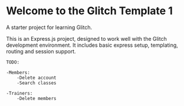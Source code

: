 Welcome to the Glitch Template 1
================================

A starter project for learning Glitch.

This is an Express.js project, designed to work well with the Glitch development environment.
It includes basic express setup, templating, routing and session support.


    TODO:

    -Members:
        -Delete account
        -Search classes

    -Trainers:
        -Delete members